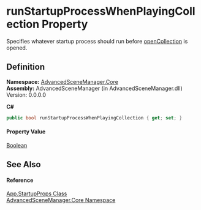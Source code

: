 # runStartupProcessWhenPlayingCollection Property


Specifies whatever startup process should run before <a href="F_AdvancedSceneManager_Core_App_StartupProps_openCollection.md">openCollection</a> is opened.



## Definition
**Namespace:** <a href="N_AdvancedSceneManager_Core.md">AdvancedSceneManager.Core</a>  
**Assembly:** AdvancedSceneManager (in AdvancedSceneManager.dll) Version: 0.0.0.0

**C#**
``` C#
public bool runStartupProcessWhenPlayingCollection { get; set; }
```



#### Property Value
<a href="https://learn.microsoft.com/dotnet/api/system.boolean" target="_blank" rel="noopener noreferrer">Boolean</a>

## See Also


#### Reference
<a href="T_AdvancedSceneManager_Core_App_StartupProps.md">App.StartupProps Class</a>  
<a href="N_AdvancedSceneManager_Core.md">AdvancedSceneManager.Core Namespace</a>  
